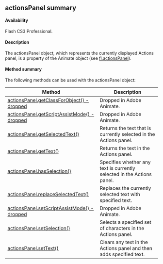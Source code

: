 ## actionsPanel summary

#### Availability

Flash CS3 Professional.

#### Description

The actionsPanel object, which represents the currently displayed Actions panel, is a property of the Animate object (see [fl.actionsPanel](../flash_object_(fl)/fl.md)).

#### Method summary

The following methods can be used with the actionsPanel object:

| **Method**                                                                                                                           | **Description**                                                        |
|--------------------------------------------------------------------------------------------------------------------------------------|------------------------------------------------------------------------|
| [actionsPanel.getClassForObject() -dropped](../actionsPanel_object/actionsPanel.md) | Dropped in Adobe Animate.                                              |
| [actionsPanel.getScriptAssistMode() -dropped](../actionsPanel_object/actionsPane1.md)                                                         | Dropped in Adobe Animate.                                              |
| [actionsPanel.getSelectedText()](../actionsPanel_object/actionsPane2.md)                                                                                       | Returns the text that is currently selected in the Actions panel.      |
| [actionsPanel.getText()](../actionsPanel_object/actionsPane3.md)                                                                                               | Returns the text in the Actions panel.                                 |
| [actionsPanel.hasSelection()](../actionsPanel_object/actionsPane4.md)                                                                                          | Specifies whether any text is currently selected in the Actions panel. |
| [actionsPanel.replaceSelectedText()](../actionsPanel_object/actionsPane5.md)                                                                                   | Replaces the currently selected text with specified text.              |
| [actionsPanel.setScriptAssistMode() -dropped](../actionsPanel_object/actionsPane6.md)                                                         | Dropped in Adobe Animate.                                              |
| [actionsPanel.setSelection()](../actionsPanel_object/actionsPane7.md)                                                                                          | Selects a specified set of characters in the Actions panel.            |
| [actionsPanel.setText()](../actionsPanel_object/actionsPane8.md)                                                                                               | Clears any text in the Actions panel and then adds specified text.     |

<span id="actionsPanel.getClassForObject()_-_dropp" class="anchor"></span>

